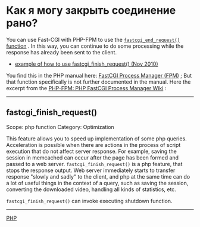 # Как я могу закрыть соединение рано?
You can use Fast-CGI with PHP-FPM to use the [ `fastcgi_end_request()` function](http://php-fpm.org/wiki/Features#fastcgi_finish_request.28.29) . In this way, you can continue to do some processing while the response has already been sent to the client.

*    [example of how to use fastcgi\_finish\_request() (Nov 2010)](https://stackoverflow.com/q/4236040/367456) 

You find this in the PHP manual here: [FastCGI Process Manager (FPM)](http://php.net/manual/install.fpm.php) ; But that function specifically is not further documented in the manual. Here the excerpt from the [PHP-FPM: PHP FastCGI Process Manager Wiki](http://php-fpm.org/wiki/Main_Page) :

* * *

## fastcgi\_finish\_request()

Scope: php function Category: Optimization

This feature allows you to speed up implementation of some php queries. Acceleration is possible when there are actions in the process of script execution that do not affect server response. For example, saving the session in memcached can occur after the page has been formed and passed to a web server. `fastcgi_finish_request()` is a php feature, that stops the response output. Web server immediately starts to transfer response "slowly and sadly" to the client, and php at the same time can do a lot of useful things in the context of a query, such as saving the session, converting the downloaded video, handling all kinds of statistics, etc.

 `fastcgi_finish_request()` can invoke executing shutdown function.

**********
[PHP](/tags/PHP.md)
